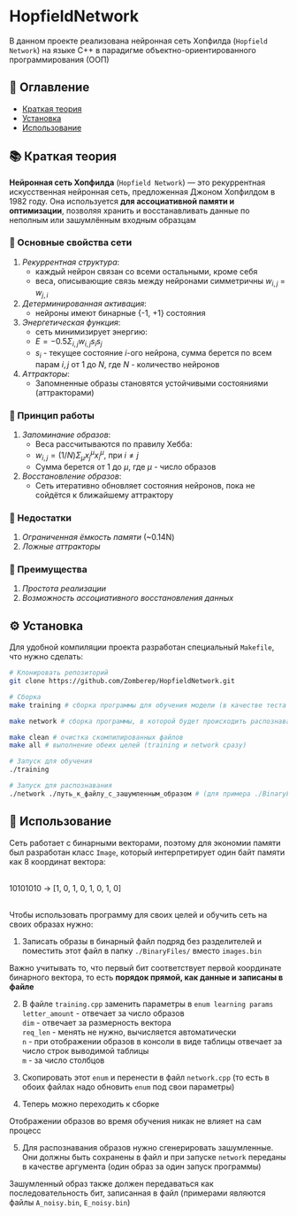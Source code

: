 # HopfieldNetwork

В данном проекте реализована нейронная сеть Хопфилда (```Hopfield Network```) на языке C++ в парадигме объектно-ориентированного программирования (ООП)

## 📌 Оглавление
- [Краткая теория](#-краткая-теория)
- [Установка](#-установка)
- [Использование](#-использование)

## 📚 Краткая теория

**Нейронная сеть Хопфилда** (```Hopfield Network```) — это рекуррентная искусственная нейронная сеть, предложенная Джоном Хопфилдом в $1982$ году. Она используется **для ассоциативной памяти и оптимизации**, позволяя хранить и восстанавливать данные по неполным или зашумлённым входным образцам

### 🔹 Основные свойства сети

1. *Рекуррентная структура*:
    - каждый нейрон связан со всеми остальными, кроме себя
    - веса, описывающие связь между нейронами симметричны $w_{i, j}$ = $w_{j, i}$
2. *Детерминированная активация*:
    - нейроны имеют бинарные {-1, +1} состояния
3. *Энергетическая функция*:
    - сеть минимизирует энергию:
    - $E = -0.5 Σ_{i, j} w_{i, j} s_{i} s_{j}$
    - $s_{i}$ - текущее состояние $i$-ого нейрона, сумма берется по всем парам $i, j$ от $1$ до $N$, где $N$ - количество нейронов
4. *Аттракторы*:
    - Запомненные образы становятся устойчивыми состояниями (аттракторами)

### 🔹 Принцип работы
1. *Запоминание образов*:
    - Веса рассчитываются по правилу Хебба:
    - $w_{i, j} = (1 / N)Σ_{μ}x_{j}^{μ}x_{i}^{μ}$, при $i≠j$
    - Сумма берется от $1$ до $μ$, где $μ$ - число образов
2. *Восстановление образов*:
    - Сеть итеративно обновляет состояния нейронов, пока не сойдётся к ближайшему аттрактору

### 🔹 Недостатки
1. *Ограниченная ёмкость памяти* (~0.14N)
2. *Ложные аттракторы*

### 🔹 Преимущества
1. *Простота реализации*
2. *Возможность ассоциативного восстановления данных*

## ⚙️ Установка
Для удобной компиляции проекта разработан специальный ```Makefile```, что нужно сделать:
```bash
# Клонировать репозиторий
git clone https://github.com/Zomberep/HopfieldNetwork.git

# Сборка
make training # сборка программы для обучения модели (в качестве теста для распознавания латинских гласных букв)

make network # сборка программы, в которой будет происходить распознавание образов

make clean # очистка скомпилированных файлов
make all # выполнение обеих целей (training и network сразу)

# Запуск для обучения
./training

# Запуск для распознавания
./network ./путь_к_файлу_с_зашумленным_образом # (для примера ./BinaryFiles/A_noisy.bin)
```

## 🚀 Использование
Сеть работает с бинарными векторами, поэтому для экономии памяти был разработан класс ```Image```, который интерпретирует один байт памяти как $8$ координат вектора:

<br>
    10101010 -> [1, 0, 1, 0, 1, 0, 1, 0]
<br><br>

Чтобы использовать программу для своих целей и обучить сеть на своих образах нужно:
1) Записать образы в бинарный файл подряд без разделителей и поместить этот файл в папку ```./BinaryFiles/``` вместо ```images.bin```

Важно учитывать то, что первый бит соответствует первой координате бинарного вектора, то есть **порядок прямой, как данные и записаны в файле**

2) В файле ```training.cpp``` заменить параметры в ```enum learning params```
```letter_amount``` - отвечает за число образов<br>
```dim``` - отвечает за размерность вектора<br>
```req_len``` - менять не нужно, вычисляется автоматически<br>
```n``` - при отображении образов в консоли в виде таблицы отвечает за число строк выводимой таблицы<br>
```m``` - за число столбцов<br>

3) Скопировать этот ```enum``` и перенести в файл ```network.cpp``` (то есть в обоих файлах надо обновить ```enum``` под свои параметры)

4) Теперь можно переходить к сборке

Отображении образов во время обучения никак не влияет на сам процесс

5) Для распознавания образов нужно сгенерировать зашумленные. Они должны быть сохранены в файл и при запуске ```network``` переданы в качестве аргумента (один образ за один запуск программы)

Зашумленный образ также должен передаваться как последовательность бит, записанная в файл (примерами являются файлы ```A_noisy.bin```, ```E_noisy.bin```)
